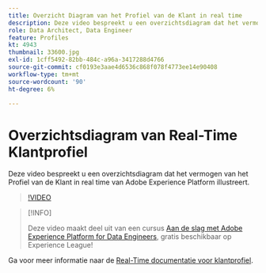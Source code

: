 ```yaml
---
title: Overzicht Diagram van het Profiel van de Klant in real time
description: Deze video bespreekt u een overzichtsdiagram dat het vermogen van het Profiel van de Klant in real time van Adobe Experience Platform illustreert.
role: Data Architect, Data Engineer
feature: Profiles
kt: 4943
thumbnail: 33600.jpg
exl-id: 1cff5492-82bb-484c-a96a-3417288d4766
source-git-commit: cf0193e3aae4d6536c868f078f4773ee14e90408
workflow-type: tm+mt
source-wordcount: '90'
ht-degree: 6%

---
```


# Overzichtsdiagram van Real-Time Klantprofiel

Deze video bespreekt u een overzichtsdiagram dat het vermogen van het Profiel van de Klant in real time van Adobe Experience Platform illustreert.

>[!VIDEO](https://video.tv.adobe.com/v/33600?quality=12&learn=on)

>[!INFO]
>
> Deze video maakt deel uit van een cursus [Aan de slag met Adobe Experience Platform for Data Engineers](https://experienceleague.adobe.com/?recommended=ExperiencePlatform-D-1-2020.2), gratis beschikbaar op Experience League!

Ga voor meer informatie naar de [Real-Time documentatie voor klantprofiel](https://experienceleague.adobe.com/docs/experience-platform/profile/home.html?lang=nl).

